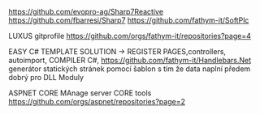 https://github.com/evopro-ag/Sharp7Reactive
https://github.com/fbarresi/Sharp7
https://github.com/fathym-it/SoftPlc

LUXUS gitprofile
https://github.com/orgs/fathym-it/repositories?page=4

EASY C# TEMPLATE SOLUTION ->   REGISTER PAGES,controllers, autoimport, COMPILER C#, 
https://github.com/fathym-it/Handlebars.Net  generátor statických stránek pomocí šablon s tím že data naplní předem
dobrý pro DLL Moduly 

ASPNET CORE MAnage server CORE tools
https://github.com/orgs/aspnet/repositories?page=2